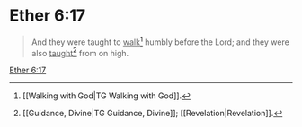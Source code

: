 # Ether 6:17

> And they were taught to <u>walk</u>[^a] humbly before the Lord; and they were also <u>taught</u>[^b] from on high.

[Ether 6:17](https://www.churchofjesuschrist.org/study/scriptures/bofm/ether/6?lang=eng&id=p17#p17)


[^a]: [[Walking with God|TG Walking with God]].  
[^b]: [[Guidance, Divine|TG Guidance, Divine]]; [[Revelation|Revelation]].  
